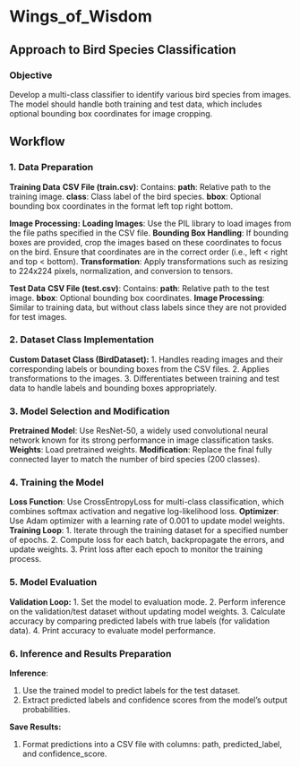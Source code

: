 # Wings_of_Wisdom

## Approach to Bird Species Classification
### Objective
Develop a multi-class classifier to identify various bird species from images. The model should handle both training and test data, which includes optional bounding box coordinates for image cropping.

## Workflow
### 1. Data Preparation
**Training Data**
**CSV File (train.csv)**: Contains:
      **path**: Relative path to the training image.
      **class**: Class label of the bird species.
      **bbox**: Optional bounding box coordinates in the format left top right bottom.
      
**Image Processing:**
   **Loading Images**: Use the PIL library to load images from the file paths specified in the CSV file.
    **Bounding Box Handling**: If bounding boxes are provided, crop the images based on these coordinates to focus on the bird. Ensure that coordinates are in the correct order (i.e., left < right and top < bottom).
    **Transformation**: Apply transformations such as resizing to 224x224 pixels, normalization, and conversion to tensors.
    
**Test Data**
**CSV File (test.csv)**: Contains:
    **path**: Relative path to the test image.
    **bbox**: Optional bounding box coordinates.
    **Image Processing**: Similar to training data, but without class labels since they are not provided for test images.

### 2. Dataset Class Implementation
**Custom Dataset Class (BirdDataset):**
    1. Handles reading images and their corresponding labels or bounding boxes from the CSV files.
    2. Applies transformations to the images.
    3. Differentiates between training and test data to handle labels and bounding boxes appropriately.
    
### 3. Model Selection and Modification
**Pretrained Model**: Use ResNet-50, a widely used convolutional neural network known for its strong performance in image classification tasks.
**Weights**: Load pretrained weights.
**Modification**: Replace the final fully connected layer to match the number of bird species (200 classes).
    
### 4. Training the Model
**Loss Function**: Use CrossEntropyLoss for multi-class classification, which combines softmax activation and negative log-likelihood loss.
**Optimizer**: Use Adam optimizer with a learning rate of 0.001 to update model weights.
**Training Loop**:
     1. Iterate through the training dataset for a specified number of epochs.
     2. Compute loss for each batch, backpropagate the errors, and update weights.
     3. Print loss after each epoch to monitor the training process.
          
### 5. Model Evaluation
**Validation Loop:**
      1. Set the model to evaluation mode.
      2. Perform inference on the validation/test dataset without updating model weights.
      3. Calculate accuracy by comparing predicted labels with true labels (for validation data).
      4. Print accuracy to evaluate model performance.
      
### 6. Inference and Results Preparation
**Inference**:
 1. Use the trained model to predict labels for the test dataset.
 2. Extract predicted labels and confidence scores from the model’s output probabilities.
      
**Save Results:**
 1. Format predictions into a CSV file with columns: path, predicted_label, and confidence_score.
